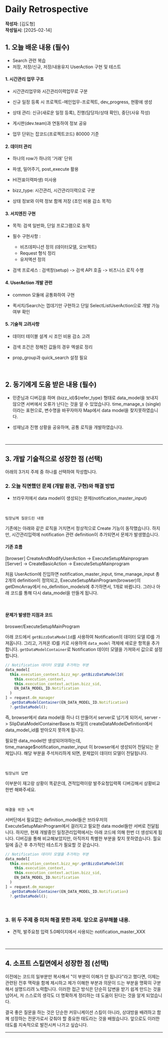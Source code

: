 # Daily Retrospective

**작성자**: [김도형]  
**작성일시**: [2025-02-14]

## 1. 오늘 배운 내용 (필수)

- Search 관련 복습
- 저장, 저장/신규, 저장/내용유지 UserAction 구현 및 테스트

#### 1. 시간관리 업무 구조

- 시간관리업무와 시간관리이력업무로 구분

- 신규 일정 등록 시 프로젝트-메인업무-프로젝트, dev_progress, 현황에 생성

- 상태 관리: 신규(새로운 일정 등록), 진행(담당자/상태 확인), 중단(사유 작성)

- 게시판(dev.team)과 연동하여 정보 공유

- 업무 단위는 잡코드(프로젝트코드) 80000 기준

#### 2. 데이터 관리

- 하나의 row가 하나의 '거래' 단위

- 파생, 밀어주기, post_execute 활용

- H(전표이력파생) 미사용

- bizz_type: 시간관리, 시간관리이력으로 구분

- 상태 정보와 이력 정보 함께 저장 (조인 비용 감소 목적)

#### 3. 서치엔진 구현

- 목적: 검색 일반화, 단일 프로그램으로 동작

- 필수 구현사항 :

  - 비즈데피니션 정의 (데이터모델, 오브젝트)
  - Request 형식 정리
  - 유저액션 정의

- 검색 프로세스 : 검색창(setup) -> 검색 API 호출 -> 비즈니스 로직 수행

#### 4. UserAction 개발 관련

- common 모듈에 공통화하여 구현

- 퀵서치/Search는 껍데기만 구현하고 단일 SelectListUserAction으로 개발 가능 여부 확인

#### 5. 기술적 고려사항

- 데이터 테이블 설계 시 조인 비용 감소 고려

- 검색 조건은 정해진 값들의 경우 엑셀로 정리

- prop_group과 quick_search 설정 필요

<br>

## 2. 동기에게 도움 받은 내용 (필수)

- 민준님과 디버깅을 하며 {bizz_id}${refer_type} 형태로 data_model을 보내지 않으면 서버에서 오류가 난다는 것을 알 수 있었습니다. time_manage_s (single) 이라는 표현으로, 변수명을 바꾸자마자 Map에서 data model을 찾지못하였습니다.

- 성재님과 진행 상황을 공유하며, 공통 로직을 개발하였습니다.

<br>

---

## 3. 개발 기술적으로 성장한 점 (선택)

아래의 3가지 주제 중 하나를 선택하여 작성합니다.

### 2. 오늘 직면했던 문제 (개발 환경, 구현)와 해결 방법

- 브라우저에서 data model이 생성되는 문제(notification_master_input)

<br>

`팀장님께 질문드린 내용`

기존에는 아래와 같은 로직을 거치면서 정상적으로 Create 기능이 동작했습니다. 하지만, 시간관리입력에 notification 관련 definition이 추가되면서 문제가 발생했습니다.

#### 기존 흐름

[browser] CreateAndModifyUserAction -> ExecuteSetupMainprogram [Server] -> CreateBasicAction -> ExecuteSetupMainprogram

처음 UserAction에 진입하면 notification_master_input, time_manage_input 총 2개의 definition이 정의되고, ExecuteSetupMainProgram(browser)의 getDmcArray에서 no_definition_models에 추가하면서, 1개로 바뀝니다. 그러나 아래 코드를 통해 다시 data_model을 만들게 됩니다.

<br>

#### 문제가 발생한 지점과 코드

broswer/ExecuteSetupMainProgram

아래 코드에서 `getBizzDataModelId`를 사용하여 Notification의 데이터 모델 ID를 가져옵니다.
그리고, 가져온 ID를 키로 사용하여 `data_model` 객체에 새로운 항목을 추가합니다.
`getDataModelContainer`로 Notification 데이터 모델을 가져와서 값으로 설정합니다.

```ts
// Notification 데이터 모델을 추가하는 부분
data_model[
  this.execution_context.bizz_mgr.getBizzDataModelId(
    this.execution_context,
    this.execution_context.action.bizz_sid,
    EN_DATA_MODEL_ID.Notification
  )
] = request.dm_manager
  .getDataModelContainer(EN_DATA_MODEL_ID.Notification)
  ?.getDataModel();
```

즉, browser에서 data model을 하나 더 만들어서 server로 넘기게 되어서,
server -> SlipDataModelContainerBase.ts 파일의 createDataModelDefinition에서 data_model_id를 받아오지 못하게 됩니다.

필요한 data_model만 생성되어야하는데, time_manage$notification_master_input 이 browser에서 생성되어 전달되는 문제입니다. 해당 부분을 주석처리하게 되면, 문제없이 데이터 모델이 전달됩니다.

<br>

`팀장님의 답변`

이부분이 재고랑 상황이 똑같은데, 견적입력이랑 발주요청입력쪽 디버깅해서 상황비교한번 해봐주세요.

<br>

`해결을 위한 노력`

서버단에서 필요없는 definition_model들은 브라우저의 ExecuteSetupMainProgram에서 걸러지고 필요한 data model들만 서버로 전달됩니다. 하지만, 현재 개발중인 일정관리입력에서는 아래 코드에 의해 한번 더 생성되게 됩니다. 디버깅을 통해 비교해보았지만, 아직까지 특별한 부분을 찾지 못하였습니다. 월요일에 출근 후 추가적인 테스트가 필요할 것 같습니다.

```ts
// Notification 데이터 모델을 추가하는 부분
data_model[
  this.execution_context.bizz_mgr.getBizzDataModelId(
    this.execution_context,
    this.execution_context.action.bizz_sid,
    EN_DATA_MODEL_ID.Notification
  )
] = request.dm_manager
  .getDataModelContainer(EN_DATA_MODEL_ID.Notification)
  ?.getDataModel();
```

<br>

### 3. 위 두 주제 중 미처 해결 못한 과제. 앞으로 공부해볼 내용.

- 견적, 발주요청 입력 5.0페이지에서 사용되는 notification_master_XXX

<br>

---

## 4. 소프트 스킬면에서 성장한 점 (선택)

이전에는 코드의 일부분만 복사해서 "이 부분이 이해가 안 됩니다"라고 했다면, 이제는 관련된 전후 맥락을 함께 제시하고 제가 이해한 부분과 의문이 드는 부분을 명확히 구분해서 설명드리려 노력합니다. 이러한 접근 방식은 단순히 답변을 받기 쉽게 만드는 것을 넘어서, 저 스스로의 생각도 더 명확하게 정리하는 데 도움이 된다는 것을 알게 되었습니다.

결국 좋은 질문을 하는 것은 단순한 커뮤니케이션 스킬이 아니라, 상대방을 배려하고 함께 성장하는 전문가로서 갖춰야 할 중요한 태도라는 것을 배웠습니다. 앞으로도 이러한 태도를 지속적으로 발전시켜 나가고 싶습니다.

---
